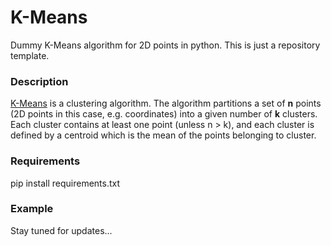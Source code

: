 # K-Means
Dummy K-Means algorithm for 2D points in python. This is just a repository template.

### Description
[K-Means](https://en.wikipedia.org/wiki/K-means_clustering) is a clustering algorithm. The algorithm partitions a set of **n** points (2D points in this case, e.g. coordinates) into a given number of **k** clusters. Each cluster contains at least one point (unless n > k), and each cluster is defined by a centroid which is the mean of the points belonging to cluster.

### Requirements
pip install requirements.txt

### Example
Stay tuned for updates...
